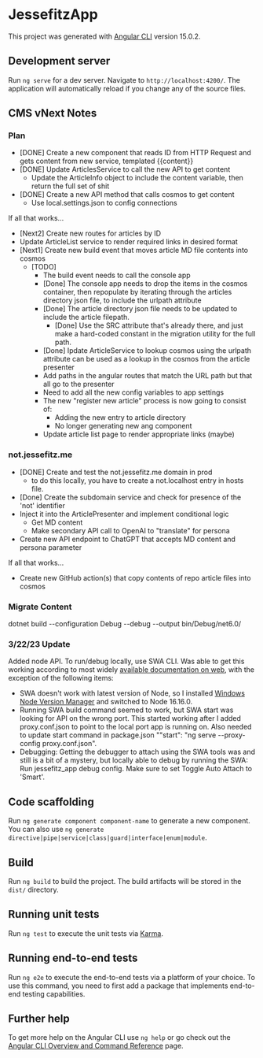 # JessefitzApp

This project was generated with [Angular CLI](https://github.com/angular/angular-cli) version 15.0.2.

## Development server

Run `ng serve` for a dev server. Navigate to `http://localhost:4200/`. The application will automatically reload if you change any of the source files.

## CMS vNext Notes

### Plan
- [DONE] Create a new component that reads ID from HTTP Request and gets content from new service, templated <markdown>{{content}}</markdown>
- [DONE] Update ArticlesService to call the new API to get content
  - Update the ArticleInfo object to include the content variable, then return the full set of shit
- [DONE] Create a new API method that calls cosmos to get content
  - Use local.settings.json to config connections

If all that works...
- [Next2] Create new routes for articles by ID
- Update ArticleList service to render required links in desired format
- [Next1] Create new build event that moves article MD file contents into cosmos
  - [TODO]  
    - The build event needs to call the console app
    - [Done] The console app needs to drop the items in the cosmos container, then repopulate by iterating through the articles directory json file, to include the urlpath attribute
    - [Done] The article directory json file needs to be updated to include the article filepath.
      - [Done] Use the SRC attribute that's already there, and just make a hard-coded constant in the migration utility for the full path.
    - [Done] Ipdate ArticleService to lookup cosmos using the urlpath attribute can be used as a lookup in the cosmos from the article presenter
    - Add paths in the angular routes that match the URL path but that all go to the presenter
    - Need to add all the new config variables to app settings
    - The new "register new article" process is now going to consist of:
      - Adding the new entry to article directory
      - No longer generating new ang component
    - Update article list page to render appropriate links (maybe)

### not.jessefitz.me
- [DONE] Create and test the not.jessefitz.me domain in prod
  - to do this locally, you have to create a  not.localhost entry in hosts file.
- [Done] Create the subdomain service and check for presence of the 'not' identifier
- Inject it into the ArticlePresenter and implement conditional logic
  - Get MD content
  - Make secondary API call to OpenAI to "translate" for persona
- Create new API endpoint to ChatGPT that accepts MD content and persona parameter

If all that works...
- Create new GitHub action(s) that copy contents of repo article files into cosmos
  
### Migrate Content
dotnet build --configuration Debug --debug --output bin/Debug/net6.0/

### 3/22/23 Update
Added node API.  To run/debug locally, use SWA CLI. Was able to get this working according to most widely [available documentation on web](https://learn.microsoft.com/en-gb/azure/static-web-apps/add-api?tabs=vanilla-javascript), with the exception of the following items:
- SWA doesn't work with latest version of Node, so I installed [Windows Node Version Manager](https://github.com/coreybutler/nvm-windows) and switched to Node 16.16.0.
- Running SWA build command seemed to work, but SWA start was looking for API on the wrong port.  This started working after I added proxy.conf.json to point to the local port app is running on.  Also needed to update start command in package.json ""start": "ng serve --proxy-config proxy.conf.json".
- Debugging:  Getting the debugger to attach using the SWA tools was and still is a bit of a mystery, but locally able to debug by running the SWA: Run jessefitz_app debug config.  Make sure to set Toggle Auto Attach to 'Smart'.

## Code scaffolding

Run `ng generate component component-name` to generate a new component. You can also use `ng generate directive|pipe|service|class|guard|interface|enum|module`.

## Build

Run `ng build` to build the project. The build artifacts will be stored in the `dist/` directory.

## Running unit tests

Run `ng test` to execute the unit tests via [Karma](https://karma-runner.github.io).

## Running end-to-end tests

Run `ng e2e` to execute the end-to-end tests via a platform of your choice. To use this command, you need to first add a package that implements end-to-end testing capabilities.

## Further help

To get more help on the Angular CLI use `ng help` or go check out the [Angular CLI Overview and Command Reference](https://angular.io/cli) page.
